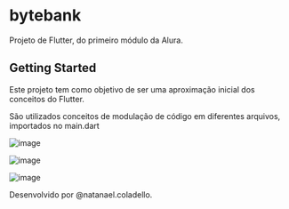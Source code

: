 # bytebank

Projeto de Flutter, do primeiro módulo da Alura.

## Getting Started

Este projeto tem como objetivo de ser uma aproximação inicial dos conceitos do Flutter.

São utilizados conceitos de modulação de código em diferentes arquivos, importados no main.dart

![image](https://user-images.githubusercontent.com/40040558/114037599-81ab5c80-9857-11eb-982d-087753671835.png)

![image](https://user-images.githubusercontent.com/40040558/114037721-9be53a80-9857-11eb-9f01-3f2cf416da24.png)

![image](https://user-images.githubusercontent.com/40040558/114037900-c6cf8e80-9857-11eb-8c46-1f4fc963c225.png)





Desenvolvido por @natanael.coladello.
